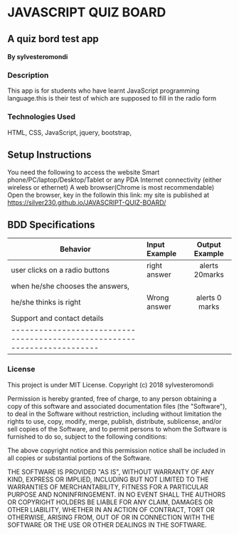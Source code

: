 # JAVASCRIPT QUIZ BOARD
##  A quiz bord test app
#### By sylvesteromondi

### Description
This app is for students who have learnt JavaScript programming language.this is their test of which are supposed to fill in the radio form
### Technologies Used
HTML,
CSS,
JavaScript,
jquery,
bootstrap,

## Setup Instructions

You need the following to access the website Smart phone/PC/laptop/Desktop/Tablet or any PDA Internet connectivity (either wireless or ethernet) A web browser(Chrome is most recommendable) Open the browser, key in the followin this link: my site is published at   https://silver230.github.io/JAVASCRIPT-QUIZ-BOARD/

## BDD Specifications
|Behavior	              | Input Example	      |Output Example|
|-----------------------|:--------------------|:------------------------:|
user clicks on a radio buttons    | right answer            | alerts    20marks                           |                                   |
when he/she chooses the answers,  |
he/she thinks is right            |Wrong answer             | alerts 0  marks                             |
Support and contact details       |                                      |
-------------------------------------------------------------------------|

### License
This project is under MIT License. Copyright (c) 2018 sylvesteromondi

Permission is hereby granted, free of charge, to any person obtaining a copy
of this software and associated documentation files (the "Software"), to deal
in the Software without restriction, including without limitation the rights
to use, copy, modify, merge, publish, distribute, sublicense, and/or sell
copies of the Software, and to permit persons to whom the Software is
furnished to do so, subject to the following conditions:

The above copyright notice and this permission notice shall be included in all
copies or substantial portions of the Software.

THE SOFTWARE IS PROVIDED "AS IS", WITHOUT WARRANTY OF ANY KIND, EXPRESS OR
IMPLIED, INCLUDING BUT NOT LIMITED TO THE WARRANTIES OF MERCHANTABILITY,
FITNESS FOR A PARTICULAR PURPOSE AND NONINFRINGEMENT. IN NO EVENT SHALL THE
AUTHORS OR COPYRIGHT HOLDERS BE LIABLE FOR ANY CLAIM, DAMAGES OR OTHER
LIABILITY, WHETHER IN AN ACTION OF CONTRACT, TORT OR OTHERWISE, ARISING FROM,
OUT OF OR IN CONNECTION WITH THE SOFTWARE OR THE USE OR OTHER DEALINGS IN THE
SOFTWARE.
